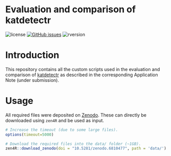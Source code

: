 # Evaluation and comparison of katdetectr

![license](https://img.shields.io/badge/license-GPL--3-blue.svg) [![GitHub issues](https://img.shields.io/github/issues/ErasmusMC-CCBC/katdetectr.svg)]() ![rversion](https://img.shields.io/badge/R%20version-%3E4.1.0-lightgrey.svg)

# Introduction

This repository contains all the custom scripts used in the evaluation and comparison of [katdetectr]('https://github.com/ErasmusMC-CCBC/katdetectr/') as described in the corresponding Application Note (under submission).

# Usage

All required files were deposited on [Zenodo](https://zenodo.org/record/6623289#.YqBxHi8Rr0o%5D).
These can directly be downloaded using `zen4R` and be used as input.

```R
# Increase the timeout (due to some large files).
options(timeout=5000)

# Download the required files into the data/ folder (~1GB).
zen4R::download_zenodo(doi = "10.5281/zenodo.6810477", path = 'data/')
```
